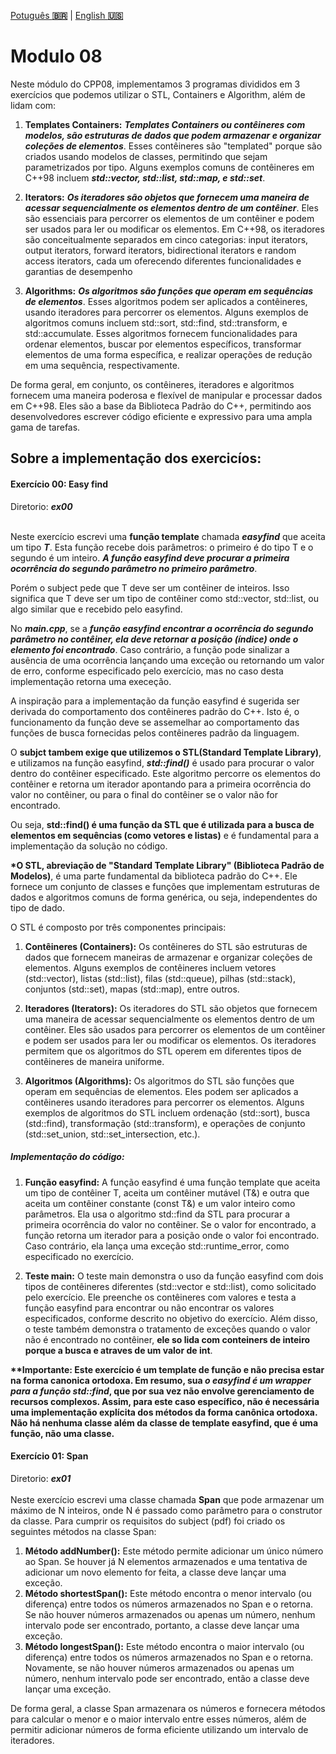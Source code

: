<a href="" target="_blank">Potuguês **🇧🇷**</a> | <a href="./README_en.md" target="_blank">English **🇺🇸**</a>

# Modulo 08
Neste módulo do CPP08, implementamos 3 programas divididos em 3 exercícios que podemos utilizar o STL, Containers e Algorithm, além de lidam com:

1. **Templates Containers:**
_**Templates Containers ou contêineres com modelos, são estruturas de dados que podem armazenar e organizar coleções de elementos**_. Esses contêineres são "templated" porque são criados usando modelos de classes, permitindo que sejam parametrizados por tipo. Alguns exemplos comuns de contêineres em C++98 incluem _**std::vector, std::list, std::map, e std::set**_.

2. **Iterators:**
_**Os iteradores são objetos que fornecem uma maneira de acessar sequencialmente os elementos dentro de um contêiner**_. Eles são essenciais para percorrer os elementos de um contêiner e podem ser usados para ler ou modificar os elementos. Em C++98, os iteradores são conceitualmente separados em cinco categorias: input iterators, output iterators, forward iterators, bidirectional iterators e random access iterators, cada um oferecendo diferentes funcionalidades e garantias de desempenho

3. **Algorithms:**
_**Os algoritmos são funções que operam em sequências de elementos**_. Esses algoritmos podem ser aplicados a contêineres, usando iteradores para percorrer os elementos. Alguns exemplos de algoritmos comuns incluem std::sort, std::find, std::transform, e std::accumulate. Esses algoritmos fornecem funcionalidades para ordenar elementos, buscar por elementos específicos, transformar elementos de uma forma específica, e realizar operações de redução em uma sequência, respectivamente.

De forma geral, em conjunto, os contêineres, iteradores e algoritmos fornecem uma maneira poderosa e flexível de manipular e processar dados em C++98. Eles são a base da Biblioteca Padrão do C++, permitindo aos desenvolvedores escrever código eficiente e expressivo para uma ampla gama de tarefas.

## Sobre a implementação dos exercicíos:

#### Exercício 00: Easy find
Diretorio: _**ex00**_</br></br>

Neste exercício escrevi uma **função template** chamada _**easyfind**_ que aceita um tipo _**T**_. Esta função recebe dois parâmetros: o primeiro é do tipo T e o segundo é um inteiro. _**A função easyfind deve procurar a primeira ocorrência do segundo parâmetro no primeiro parâmetro**_.

Porém o subject pede que T deve ser um contêiner de inteiros. Isso significa que T deve ser um tipo de contêiner como std::vector<int>, std::list<int>, ou algo similar que e recebido pelo easyfind.

No _**main.cpp**_, se a _**função easyfind encontrar a ocorrência do segundo parâmetro no contêiner, ela deve retornar a posição (índice) onde o elemento foi encontrado**_. Caso contrário, a função pode sinalizar a ausência de uma ocorrência lançando uma exceção ou retornando um valor de erro, conforme especificado pelo exercício, mas no caso desta implementação retorna uma execeção.

A inspiração para a implementação da função easyfind é sugerida ser derivada do comportamento dos contêineres padrão do C++. Isto é, o funcionamento da função deve se assemelhar ao comportamento das funções de busca fornecidas pelos contêineres padrão da linguagem.

O **subjct tambem exige que utilizemos o STL(Standard Template Library)**, e utilizamos na função easyfind, _**std::find()**_ é usado para procurar o valor dentro do contêiner especificado. Este algoritmo percorre os elementos do contêiner e retorna um iterador apontando para a primeira ocorrência do valor no contêiner, ou para o final do contêiner se o valor não for encontrado. 

Ou seja, **std::find() é uma função da STL que é utilizada para a busca de elementos em sequências (como vetores e listas)** e é fundamental para a implementação da solução no código.

<b>*O STL, abreviação de "Standard Template Library" (Biblioteca Padrão de Modelos)</b>, é uma parte fundamental da biblioteca padrão do C++. Ele fornece um conjunto de classes e funções que implementam estruturas de dados e algoritmos comuns de forma genérica, ou seja, independentes do tipo de dado.

O STL é composto por três componentes principais:

1. **Contêineres (Containers):** Os contêineres do STL são estruturas de dados que fornecem maneiras de armazenar e organizar coleções de elementos. Alguns exemplos de contêineres incluem vetores (std::vector), listas (std::list), filas (std::queue), pilhas (std::stack), conjuntos (std::set), mapas (std::map), entre outros.

2. **Iteradores (Iterators):** Os iteradores do STL são objetos que fornecem uma maneira de acessar sequencialmente os elementos dentro de um contêiner. Eles são usados para percorrer os elementos de um contêiner e podem ser usados para ler ou modificar os elementos. Os iteradores permitem que os algoritmos do STL operem em diferentes tipos de contêineres de maneira uniforme.

3. **Algoritmos (Algorithms):** Os algoritmos do STL são funções que operam em sequências de elementos. Eles podem ser aplicados a contêineres usando iteradores para percorrer os elementos. Alguns exemplos de algoritmos do STL incluem ordenação (std::sort), busca (std::find), transformação (std::transform), e operações de conjunto (std::set_union, std::set_intersection, etc.).

##### Implementação do código:
1. **Função easyfind:** A função easyfind é uma função template que aceita um tipo de contêiner T, aceita um contêiner mutável (T&) e outra que aceita um contêiner constante (const T&) e um valor inteiro como parâmetros. Ela usa o algoritmo std::find da STL para procurar a primeira ocorrência do valor no contêiner. Se o valor for encontrado, a função retorna um iterador para a posição onde o valor foi encontrado. Caso contrário, ela lança uma exceção std::runtime_error, como especificado no exercício.

2. **Teste main:** O teste main demonstra o uso da função easyfind com dois tipos de contêineres diferentes (std::vector e std::list), como solicitado pelo exercício. Ele preenche os contêineres com valores e testa a função easyfind para encontrar ou não encontrar os valores especificados, conforme descrito no objetivo do exercício. Além disso, o teste também demonstra o tratamento de exceções quando o valor não é encontrado no contêiner, **ele so lida com conteiners de inteiro porque a busca e atraves de um valor de int**.

<b>**Importante: Este exercício é um template de função e não precisa estar na forma canonica ortodoxa. Em resumo, sua _o easyfind é um wrapper para a função std::find_, que por sua vez não envolve gerenciamento de recursos complexos. Assim, para este caso específico, não é necessária uma implementação explícita dos métodos da forma canônica ortodoxa. Não há nenhuma classe além da classe de template easyfind, que é uma função, não uma classe.</b>

#### Exercício 01: Span
Diretorio: _**ex01**_</br></br>
Neste exercício escrevi uma classe chamada **Span** que pode armazenar um máximo de N inteiros, onde N é passado como parâmetro para o construtor da classe. Para cumprir os requisitos do subject (pdf) foi criado os seguintes métodos na classe Span:

1. **Método addNumber():** Este método permite adicionar um único número ao Span. Se houver já N elementos armazenados e uma tentativa de adicionar um novo elemento for feita, a classe deve lançar uma exceção.
2. **Método shortestSpan():** Este método encontra o menor intervalo (ou diferença) entre todos os números armazenados no Span e o retorna. Se não houver números armazenados ou apenas um número, nenhum intervalo pode ser encontrado, portanto, a classe deve lançar uma exceção.
3. **Método longestSpan():** Este método encontra o maior intervalo (ou diferença) entre todos os números armazenados no Span e o retorna. Novamente, se não houver números armazenados ou apenas um número, nenhum intervalo pode ser encontrado, então a classe deve lançar uma exceção.

De forma geral, a classe Span armazenara os números e fornecera métodos para calcular o menor e o maior intervalo entre esses números, além de permitir adicionar números de forma eficiente utilizando um intervalo de iteradores.







